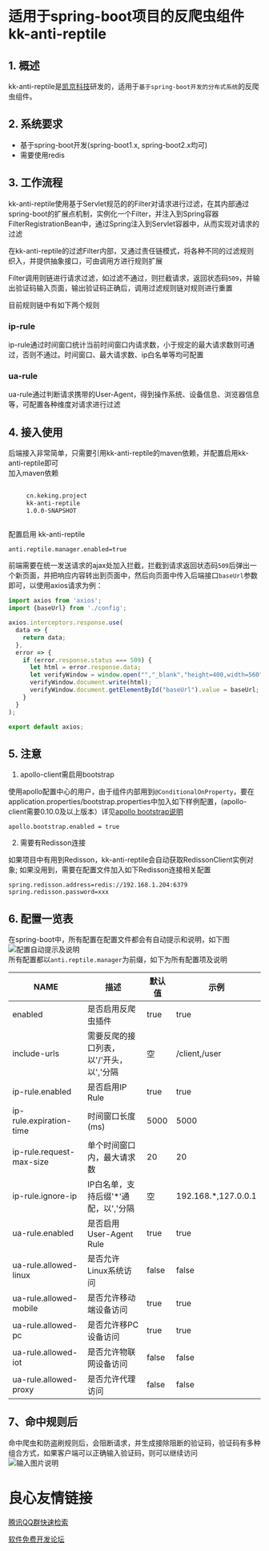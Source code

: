 # 适用于spring-boot项目的反爬虫组件kk-anti-reptile

## 1. 概述
kk-anti-reptile是[凯京科技](https://www.keking.com)研发的，适用于`基于spring-boot开发的分布式系统`的反爬虫组件。

## 2. 系统要求
* 基于spring-boot开发(spring-boot1.x, spring-boot2.x均可)
* 需要使用redis

## 3. 工作流程
kk-anti-reptile使用基于Servlet规范的的Filter对请求进行过滤，在其内部通过spring-boot的扩展点机制，实例化一个Filter，并注入到Spring容器FilterRegistrationBean中，通过Spring注入到Servlet容器中，从而实现对请求的过滤

在kk-anti-reptile的过滤Filter内部，又通过责任链模式，将各种不同的过滤规则织入，并提供抽象接口，可由调用方进行规则扩展

Filter调用则链进行请求过滤，如过滤不通过，则拦截请求，返回状态码`509`，并输出验证码输入页面，输出验证码正确后，调用过滤规则链对规则进行重置

目前规则链中有如下两个规则
### ip-rule
ip-rule通过时间窗口统计当前时间窗口内请求数，小于规定的最大请求数则可通过，否则不通过。时间窗口、最大请求数、ip白名单等均可配置
### ua-rule
ua-rule通过判断请求携带的User-Agent，得到操作系统、设备信息、浏览器信息等，可配置各种维度对请求进行过滤

## 4. 接入使用
后端接入非常简单，只需要引用kk-anti-reptile的maven依赖，并配置启用kk-anti-reptile即可  
加入maven依赖
```xml
 
     cn.keking.project 
     kk-anti-reptile 
     1.0.0-SNAPSHOT 
 
```
配置启用 kk-anti-reptile
```properties
anti.reptile.manager.enabled=true
```
前端需要在统一发送请求的ajax处加入拦截，拦截到请求返回状态码`509`后弹出一个新页面，并把响应内容转出到页面中，然后向页面中传入后端接口`baseUrl`参数即可，以使用axios请求为例：
```javascript
import axios from 'axios';
import {baseUrl} from './config';

axios.interceptors.response.use(
  data => {
    return data;
  },
  error => {
    if (error.response.status === 509) {
      let html = error.response.data;
      let verifyWindow = window.open("","_blank","height=400,width=560");
      verifyWindow.document.write(html);
      verifyWindow.document.getElementById("baseUrl").value = baseUrl;
    }
  }
);

export default axios;
```

## 5. 注意
1. apollo-client需启用bootstrap

使用apollo配置中心的用户，由于组件内部用到`@ConditionalOnProperty`，要在application.properties/bootstrap.properties中加入如下样例配置，(apollo-client需要0.10.0及以上版本）详见[apollo bootstrap说明](https://github.com/ctripcorp/apollo/wiki/Java%E5%AE%A2%E6%88%B7%E7%AB%AF%E4%BD%BF%E7%94%A8%E6%8C%87%E5%8D%97#3213-spring-boot%E9%9B%86%E6%88%90%E6%96%B9%E5%BC%8F%E6%8E%A8%E8%8D%90)
```properties
apollo.bootstrap.enabled = true
```
2. 需要有Redisson连接

如果项目中有用到Redisson，kk-anti-reptile会自动获取RedissonClient实例对象; 如果没用到，需要在配置文件加入如下Redisson连接相关配置
```properties
spring.redisson.address=redis://192.168.1.204:6379
spring.redisson.password=xxx
```
## 6. 配置一览表
在spring-boot中，所有配置在配置文件都会有自动提示和说明，如下图  
![配置自动提示及说明](https://gitchenjh.github.io//post-images/1563505482779.png)  
所有配置都以`anti.reptile.manager`为前缀，如下为所有配置项及说明    

| NAME                     | 描述                                     | 默认值 | 示例                |
| ------------------------ | ---------------------------------------- | ------ | ------------------- |
| enabled                  | 是否启用反爬虫插件                       | true   | true                |
| include-urls             | 需要反爬的接口列表，以'/'开头，以','分隔 | 空     | /client,/user       |
| ip-rule.enabled          | 是否启用IP Rule                          | true   | true                |
| ip-rule.expiration-time  | 时间窗口长度(ms)                         | 5000   | 5000                |
| ip-rule.request-max-size | 单个时间窗口内，最大请求数               | 20     | 20                  |
| ip-rule.ignore-ip        | IP白名单，支持后缀'\*'通配，以','分隔    | 空     | 192.168.*,127.0.0.1 |
| ua-rule.enabled          | 是否启用User-Agent Rule                  | true   | true                |
| ua-rule.allowed-linux    | 是否允许Linux系统访问                    | false  | false               |
| ua-rule.allowed-mobile   | 是否允许移动端设备访问                   | true   | true                |
| ua-rule.allowed-pc       | 是否允许移PC设备访问                     | true   | true                |
| ua-rule.allowed-iot      | 是否允许物联网设备访问                   | false  | false               |
| ua-rule.allowed-proxy    | 是否允许代理访问                         | false  | false               |

## 7、命中规则后
命中爬虫和防盗刷规则后，会阻断请求，并生成接除阻断的验证码，验证码有多种组合方式，如果客户端可以正确输入验证码，则可以继续访问  
![输入图片说明](https://images.gitee.com/uploads/images/2019/1231/165221_4a0f9d93_492218.png "屏幕截图.png")


 # 良心友情链接

[腾讯QQ群快速检索](http://u.720life.cn/s/8cf73f7c)

[软件免费开发论坛](http://u.720life.cn/s/bbb01dc0)